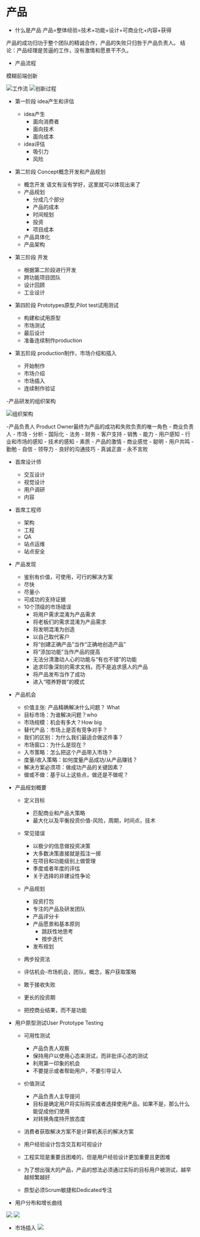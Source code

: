 # 产品

- 什么是产品
产品=整体经验=技术+功能+设计+可商业化+内容+获得

产品的成功归功于整个团队的精诚合作，产品的失败只归咎于产品负责人。
结论：产品经理是苦逼的工作，没有激情和愿景干不久。

- 产品流程

模糊前端创新

![工作流](https://github.com/liangjin2007/data_liangjin/blob/master/production-workflow.jpg?raw=true)
![创新过程](https://github.com/liangjin2007/data_liangjin/blob/master/innovation-process.jpg?raw=true)

- 第一阶段 idea产生和评估
   - idea产生
      - 面向消费者
      - 面向技术
      - 面向成本
   - idea评估
      - 吸引力
      - 风险
- 第二阶段 Concept概念开发和产品规划
   - 概念开发 语文有没有学好，这里就可以体现出来了
   - 产品规划
      - 分成几个部分
      - 产品的成本
      - 时间规划
      - 投资
      - 项目成本
   - 产品具体化
   - 产品架构
   
- 第三阶段 开发
   - 根据第二阶段进行开发
   - 跨功能项目团队
   - 设计回顾
   - 工业设计
   
- 第四阶段 Prototypes原型,Pilot test试用测试
   - 构建和试用原型
   - 市场测试
   - 最后设计
   - 准备连续制作production
   
- 第五阶段 production制作，市场介绍和插入
   - 开始制作
   - 市场介绍
   - 市场插入
   - 连续制作验证
   
-产品研发的组织架构

![组织架构](https://github.com/liangjin2007/data_liangjin/blob/master/organization.jpg?raw=true)

   -产品负责人 Product Owner最终为产品的成功和失败负责的唯一角色
      - 商业负责人
         - 市场
         - 分析
         - 国际化
         - 法务
         - 财务
         - 客户支持
         - 销售
      - 能力
         - 用户感知
         - 行业和市场的感知
         - 技术的感知
      - 素质
         - 产品的激情
         - 商业感觉
         - 聪明
         - 用户共鸣
         - 勤勉
         - 自信
         - 领导力
         - 良好的沟通技巧
         - 真诚正直
         - 永不言败
         
   - 首席设计师
      - 交互设计
      - 视觉设计
      - 用户调研
      - 内容
   - 首席工程师
      - 架构
      - 工程
      - QA
      - 站点运维
      - 站点安全
   
- 产品发现
   - 鉴别有价值，可使用，可行的解决方案
   - 尽快
   - 尽量小
   - 可成功的支持证据
   - 10个顶级的市场错误
      - 将用户需求混淆为产品需求
      - 将老板们的需求混淆为产品需求
      - 将发明混淆为创造
      - 以自己取代客户
      - 将“创建正确产品”当作“正确地创造产品”
      - 将“添加功能”当作产品的提高
      - 无法分清激动人心的功能与“有也不错”的功能
      - 追求印象深刻的需求文档，而不是追求感人的产品
      - 将产品发布当作了成功
      - 进入“喂养野兽”的模式

- 产品机会
   - 价值主张: 产品精确解决什么问题？ What
   - 目标市场：为谁解决问题？who
   - 市场规模：机会有多大？How big
   - 替代产品：市场上是否有竞争对手？
   - 我们的区别：为什么我们最适合做这件事？
   - 市场窗口：为什么是现在？
   - 入市策略：怎么把这个产品带入市场？
   - 度量/收入策略：如何度量产品成功/从产品赚钱？
   - 解决方案必须项：做成功产品的关键因素？
   - 做或不做：基于以上这些点，做还是不做呢？

- 产品规划概要
   - 定义目标
      - 匹配商业和产品大策略
      - 最大化以及平衡投资价值-风险，周期，时间点，技术
      
   - 常见错误
      - 以极少的信息做投资决策
      - 大多数决策直接就是孤注一掷
      - 在项目和功能级别上做管理
      - 季度或者年度的评估
      - 关于选择的非建设性争论
   - 产品规划
      - 投资打包
      - 专注的产品及研发团队
      - 产品评分卡
      - 产品愿景和基本原则
         - 跳跃性地思考
         - 按步迭代
      - 发布规划
   - 两步投资法
   - 评估机会-市场机会，团队，概念，客户获取策略
   - 敢于接收失败
   - 更长的投资期
   - 把控商业结果，而不是功能

- 用户原型测试User Prototype Testing
   - 可用性测试
      - 产品负责人观察
      - 保持用户以使用心态来测试，而非批评心态的测试
      - 利用第一印象的机会
      - 不要提示或者帮助用户，不要引导证人
   - 价值测试
      - 产品负责人主导提问
      - 目标是确定用户将实际购买或者选择使用产品，如果不是，那么什么能促成他们使用
      - 对转换角度持开放态度
      
   - 消费者获取解决方案不是计算机表示的解决方案
   
   - 用户经验设计包含交互和可视设计
   
   - 工程实现是重要且困难的，但是用户经验设计更加重要且更困难
   
   - 为了想出强大的产品，产品的想法必须通过实际的目标用户被测试，越早越频繁越好
   
   - 原型必须Scrum敏捷和Dedicated专注

- 用户分布和增长曲线

![](https://github.com/liangjin2007/data_liangjin/blob/master/user-distribution.jpg?raw=true)
![](https://github.com/liangjin2007/data_liangjin/blob/master/user-curve.jpg?raw=true)

- 市场插入
![](https://github.com/liangjin2007/data_liangjin/blob/master/innovation-process.jpg?raw=true)



